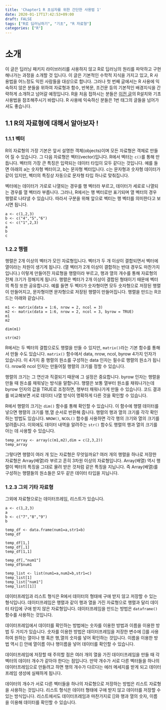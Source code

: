 ```yaml
---
title: 'Chapter1 R 초심자를 위한 간단한 사용법 1'
date: 2020-01-17T17:42:53+09:00
draft: FALSE
tags: ["R로 딥러닝하기", "기초", "R 자료형"]
categories: ["R"]
---
```


# 소개

이 글은 딥러닝 패키지 라이브러리를 사용하지 않고 R로 딥러닝의 원리를 파악하고 구현해나가는 과정을 소개할 것 입니다. 이 글은 기본적인 수학적 지식을 가지고 있고, R 사용법을 어느정도 익힌 사람들을 대상으로 합니다. 그러나 첫 번째 글에서는 R 사용에 익숙하지 않은 분들을 위하여 자료형과 함수, 반복문, 조건문 등의 기본적인 배경지식을 간략하게 소개하고 넘어갈 예정입니다. R을 처음 접하시는 분들은 [이전 글](https://choosunsick.github.io/post/r_install/)의 R설치와 기초 사용법을 참조해주시기 바랍니다. R 사용에 익숙하신 분들은 1번 태그의 글들을 넘어가셔도 좋습니다.

## 1.1 R의 자료형에 대해서 알아보자 !

### 1.1.1 벡터  

R의 자료형의 가장 기본은 앞서 설명한 객체(objects)이며 모든 자료형은 객체로 만들어 질 수 있습니다. 그 다음 자료형은 벡터(vector)입니다. R에서 벡터는 `c()`를 통해 만듭니다. 벡터의 가장 큰 특징은 입력되는 데이터 타입이 모두 같다는 것입니다. 예를 들면 아래의 a는 숫자형 벡터이고, b는 문자형 벡터입니다. c는 문자형과 숫자형 데이터가 같이 있지만, 벡터의 특징상 자동으로 문자형 타입 하나로 맞춰집니다.

벡터에는 데이터가 가로로 나열되는 경우를 행 벡터라 부르고, 데이터가 세로로 나열되는 경우를 열 벡터라 부릅니다. 그러나, R에서는 행 벡터로만 표기되며 열 벡터의 경우 행렬로 나타낼 수 있습니다. 따라서 구분을 위해 앞으로 벡터는 행 벡터를 의미한다고 보시면 됩니다.

```
a <- c(1,2,3)
b <- c("4","5","6")
c <- c("1",2,3)
a
b
c
```

### 1.2.2 행렬

행렬은 2개 이상의 벡터가 모인 자료형입니다. 벡터가 두 개 이상이 결합되면서 벡터에 열이라는 차원이 생기게 됩니다. (열 벡터가 2개 이상이 결합하는 반대 경우도 마찬가지입니다.) 이렇게 만들어진 자료형을 행렬이라 부르고, 행과 열의 개수를 통해 자료형의 전체 크기가 정해지게 됩니다. 행렬은 벡터가 2개 이상이 결합된 형태이기 때문에 벡터의 특징 또한 공유합니다. 예를 들면 두 벡터가 숫자형이면 모두 숫자형으로 저장된 행렬이 만들어지고, 문자형이면 문자형으로 저장된 행렬이 만들어집니다. 행렬을 만드는 R코드는 아래와 같습니다.

```
m1 <- matrix(data = 1:6, nrow = 2, ncol = 3)
m2 <- matrix(data = 1:6, nrow = 2, ncol = 3, byrow = TRUE)
m1
m2

dim(m1)

str(m2)
```

R에서는 두 벡터의 결합으로도 행렬을 만들 수 있지만, `matrix()`라는 기본 함수를 통해서 만들 수도 있습니다. `matrix()` 함수에서 data, nrow, ncol, byrow 4가지 인자가 있습니다. 이 4가지 중 행렬의 원소를 구성하는 data 인자는 필수로 행렬의 원소가 됩니다. nrow와 ncol 인자는 만들어질 행렬의 크기를 정할 수 있습니다.

행렬의 크기는 그 연산과 직결되기 때문에 그 설정은 중요합니다. byrow 인자는 행렬을 만들 때 원소를 채워넣는 방식을 말합니다. 행렬은 보통 열부터 원소를 채워나가는데 byrow 인자의 값을 TRUE로 조정하면, 행부터 채워나가게 만들 수 있습니다. 코드 결과를 비교해보면 서로 데이터 나열 방식이 명확하게 다른 것을 확인할 수 있습니다.

R에서 행렬의 크기는 `dim()` 함수를 통해 확인할 수 있습니다. 이 함수에 행렬 데이터를 넣으면 행렬의 크기를 행,열 순서로 반환해 줍니다. 행렬의 행과 열의 크기를 각각 확인하는 방법도 있습니다. `NROW()`, `NCOL()` 함수를 사용하면 각각 행의 크기와 열의 크기를 알려줍니다. 이외에도 데이터 내역을 알려주는 `str()` 함수도 행렬의 행과 열의 크기를 아는 데 사용할 수 있습니다.

```
temp_array <- array(c(m1,m2),dim = c(2,3,2))
temp_array

```
그렇다면 행렬이 여러 개 있는 자료형은 무엇일까요? 여러 개의 행렬을 하나로 저장한 자료형은 Array(배열)라 부르고 흔히 3차원 이상의 자료형입니다. Array(배열) 역시 행렬이 벡터의 특징을 그대로 물려 받은 것처럼 같은 특징을 지닙니다. 즉 Array(배열)를 구성하는 행렬들의 원소들은 모두 같은 데이터 타입을 지닙니다.  

### 1.2.3 그외 기타 자료형

그외에 자료형으로는 데이터프레임, 리스트가 있습니다.

```
a <- c(1,2,3)
a
b <- c("7","8","9")
b

temp_df <- data.frame(num1=a,str1=b)
temp_df

temp_df[1,]
temp_df[,1]
temp_df[1,1]

temp_df[,"num1"]
temp_df$num1

temp_list <- list(num1=a,num2=b,str1=c)
temp_list[1]
temp_list["num1"]
temp_list[[1]]
```

데이터프레임과 리스트 형식은 R에서 데이터의 형태에 구애 받지 않고 저장할 수 있는 형식입니다. 데이터프레임은 행렬과 같이 행과 열을 가진 자료형으로 행렬과 달리 데이터 타입에 구애 받지 않은 자료형입니다. 데이터프레임을 만드는 방법은 `dataframe()` 함수를 사용하는 것입니다.

데이터프레임에서 데이터를 확인하는 방법에는 숫자를 이용한 방법과 이름을 이용한 방법 두 가지가 있습니다. 숫자를 이용한 방법은 데이터프레임을 저장한 변수에 []를 사용하여 원하는 열이나 행 혹은 행,열의 숫자를 넣어 확인하는 것입니다. 이름을 이용한 방법 역시 [] 안에 열이름 이나 행이름을 넣어 데이터를 확인할 수 있습니다.

데이터프레임에 저장할 때 주의할 점은 여러 개의 열을 가진 데이터프레임을 만들 때 각 벡터의 데이터 개수가 같아야 한다는 점입니다. 만약 개수가 서로 다른 벡터들을 하나의 데이터프레임으로 만들려고 하면 행의 개수가 다르다는 에러 메세지를 받게 되고 데이터프레임 생성에 실패하게 됩니다.

데이터의 개수가 서로 다른 벡터들을 하나의 자료형으로 저장하는 방법은 리스트 자료형을 사용하는 것입니다. 리스트 형식은 데이터 형태에 구애 받지 않고 데이터를 저장할 수 있는 방식입니다. 리스트에서도 데이터프레임과 마찬가지로 []와 행과 열의 숫자, 이름을 이용해 데이터를 확인할 수 있습니다.
